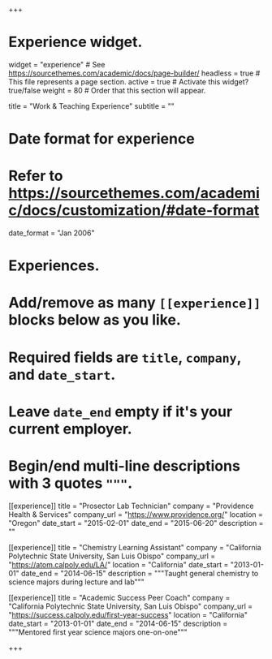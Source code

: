 +++
# Experience widget.
widget = "experience"  # See https://sourcethemes.com/academic/docs/page-builder/
headless = true  # This file represents a page section.
active = true  # Activate this widget? true/false
weight = 80  # Order that this section will appear.

title = "Work & Teaching Experience"
subtitle = ""

# Date format for experience
#   Refer to https://sourcethemes.com/academic/docs/customization/#date-format
date_format = "Jan 2006"

# Experiences.
#   Add/remove as many `[[experience]]` blocks below as you like.
#   Required fields are `title`, `company`, and `date_start`.
#   Leave `date_end` empty if it's your current employer.
#   Begin/end multi-line descriptions with 3 quotes `"""`.
[[experience]]
  title = "Prosector Lab Technician"
  company = "Providence Health & Services"
  company_url = "https://www.providence.org/"
  location = "Oregon"
  date_start = "2015-02-01"
  date_end = "2015-06-20"
  description = ""

[[experience]]
  title = "Chemistry Learning Assistant"
  company = "California Polytechnic State University, San Luis Obispo"
  company_url = "https://atom.calpoly.edu/LA/"
  location = "California"
  date_start = "2013-01-01"
  date_end = "2014-06-15"
  description = """Taught general chemistry to science majors during lecture and lab"""

[[experience]]
  title = "Academic Success Peer Coach"
  company = "California Polytechnic State University, San Luis Obispo"
  company_url = "https://success.calpoly.edu/first-year-success"
  location = "California"
  date_start = "2013-01-01"
  date_end = "2014-06-15"
  description = """Mentored first year science majors one-on-one"""

+++
